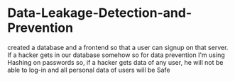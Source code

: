 # Data-Leakage-Detection-and-Prevention
created a database and a frontend so that a user can signup on that server. If a hacker gets in our database somehow so for data prevention I'm using Hashing on passwords so, if a hacker gets data of any user, he will not be able to log-in and all personal data of users will be Safe
